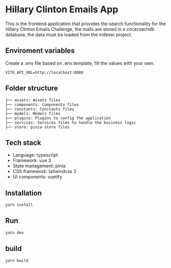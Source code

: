# Hillary Clinton Emails App

This is the frontend application that provides the search functionality for the Hillary Clinton Emails Challenge, the mails are stored in a cockroachdb database, the data must be loaded from the indexer project.

## Enviroment variables
Create a .env file based on .env.template, fill the values with your own.

``` env
VITE_API_URL=http://localhost:8080
```


## Folder structure
```
├── assets: Assets files
├── components: Components files
├── constants: Constants files
├── models: Models files
├── plugins: Plugins to config the application
├── services: Services files to handle the business logic
├── store: pinia store files
```

## Tech stack
- Language: typescript
- Framework: vue 3
- State management: pinia
- CSS framework: tailwindcss 3
- UI components: vuetify

## Installation

```bash
yarn install
```

## Run
```bash
yarn dev
```

## build
```bash
yarn build
```

